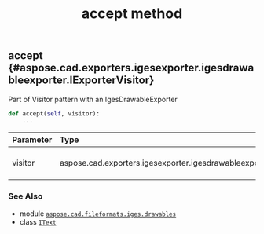 ﻿---
title: accept method
second_title: Aspose.CAD for Python via .NET API References
description: 
type: docs
weight: 20
url: /aspose.cad.fileformats.iges.drawables/itext/accept/
is_root: false
---

## accept {#aspose.cad.exporters.igesexporter.igesdrawableexporter.IExporterVisitor}

Part of Visitor pattern with an IgesDrawableExporter



```python
def accept(self, visitor):
    ...
```


| Parameter | Type | Description |
| :- | :- | :- |
| visitor | aspose.cad.exporters.igesexporter.igesdrawableexporter.IExporterVisitor | An IgesDrawableExporter to render geometry |



### See Also
* module [`aspose.cad.fileformats.iges.drawables`](../../)
* class [`IText`](/cad/python-net/aspose.cad.fileformats.iges.drawables/itext)

